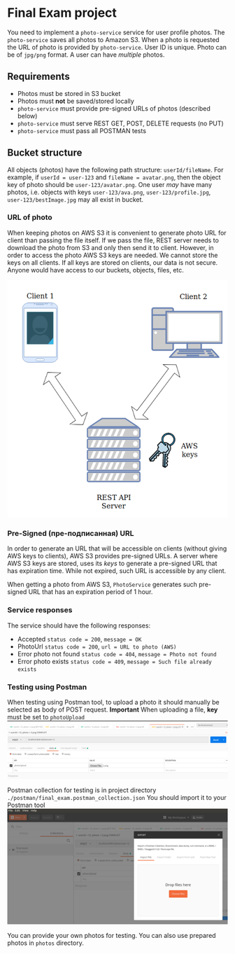 # Final Exam project

You need to implement a `photo-service` service  for user profile photos. The `photo-service` saves all photos to Amazon S3. 
When a photo is requested the URL of photo is provided by `photo-service`. User ID is unique. Photo can be of `jpg/png` format. A user can have *multiple* photos.

## Requirements
* Photos must be stored in S3 bucket
* Photos must **not** be saved/stored locally
* `photo-service` must provide pre-signed URLs of photos (described below)
* `photo-service` must serve REST GET, POST, DELETE requests (no PUT)
* `photo-service` must pass all POSTMAN tests 

## Bucket structure
All objects (photos) have the following path structure: `userId/fileName`. For example, if `userId = user-123` and `fileName = avatar.png`,
then the object key of photo should be `user-123/avatar.png`. One user *may* have many photos, i.e. objects with keys `user-123/ava.png`, `user-123/profile.jpg`, `user-123/bestImage.jpg` may all exist in bucket.

### URL of photo
When keeping photos on AWS S3 it is convenient to generate photo URL for client than passing the file itself. If we pass the file, REST server needs to 
download the photo from S3 and only then send it to client.
However, in order to access the photo AWS S3 keys are needed. We cannot store the keys on all clients. If all keys are stored on clients, 
our data is not secure. Anyone would have access to our buckets, objects, files, etc.

![REST server](img/final_exam.png)

### Pre-Signed (пре-подписанная) URL
In order to generate an URL that will be accessible on clients (without giving AWS keys to clients), AWS S3 
provides pre-signed URLs. A server where AWS S3 keys are stored, uses its *keys* to generate a pre-signed URL that has expiration time. 
While not expired, such URL is accessible by any client.

When getting a photo from AWS S3, `PhotoService` generates such pre-signed URL that has an expiration period of 1 hour.

### Service responses
The service should have the following responses:
* Accepted `status code = 200`, `message = OK`
* PhotoUrl `status code = 200`, `url = URL to photo (AWS)`
* Error photo not found `status code = 404`, `message = Photo not found`
* Error photo exists `status code = 409`, `message = Such file already exists`


### Testing using Postman
When testing using Postman tool, to upload a photo it should manually be selected as body of POST request.
**Important** When uploading a file, **key** must be set to `photoUpload`
![file upload](img/upload-2.png)

Postman collection for testing is in project directory `./postman/final_exam.postman_collection.json`
You should import it to your Postman tool
![import collection](img/upload-3.png)

You can provide your own photos for testing. You can also use prepared photos in `photos` directory.
